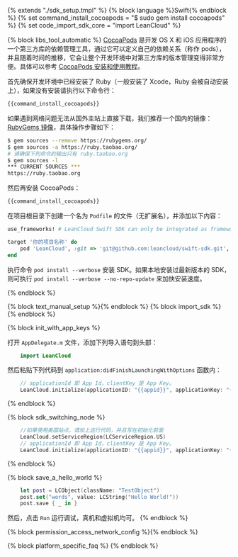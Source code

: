 {% extends "./sdk_setup.tmpl" %}
{% block language %}Swift{% endblock %} 
{% set command_install_cocoapods = "$ sudo gem install cocoapods" %}
{% set code_import_sdk_core = "import LeanCloud" %}

{% block libs_tool_automatic %}
[CocoaPods](http://www.cocoapods.org/) 是开发 OS X 和 iOS 应用程序的一个第三方库的依赖管理工具，通过它可以定义自己的依赖关系（称作 pods），并且随着时间的推移，它会让整个开发环境中对第三方库的版本管理变得非常方便。具体可以参考 [CocoaPods 安装和使用教程](http://code4app.com/article/cocoapods-install-usage)。

首先确保开发环境中已经安装了 Ruby（一般安装了 Xcode，Ruby 会被自动安装上），如果没有安装请执行以下命令行：

```sh
{{command_install_cocoapods}}
```

如果遇到网络问题无法从国外主站上直接下载，我们推荐一个国内的镜像：[RubyGems 镜像](http://ruby.taobao.org/)，具体操作步骤如下：

```sh
$ gem sources --remove https://rubygems.org/
$ gem sources -a https://ruby.taobao.org/
# 请确保下列命令的输出只有 ruby.taobao.org
$ gem sources -l
*** CURRENT SOURCES ***
https://ruby.taobao.org
```

然后再安装 CocoaPods：

```sh
{{command_install_cocoapods}}
```

在项目根目录下创建一个名为 `Podfile` 的文件（无扩展名），并添加以下内容：

```ruby
use_frameworks! # LeanCloud Swift SDK can only be integrated as framework.

target '你的项目名称' do
	pod 'LeanCloud', :git => 'git@github.com:leancloud/swift-sdk.git', :tag => '0.0.1.beta'
end
```

执行命令 `pod install --verbose` 安装 SDK。如果本地安装过最新版本的 SDK，则可执行 `pod install --verbose --no-repo-update` 来加快安装速度。

{% endblock %}

{% block text_manual_setup %}{% endblock %}
{% block import_sdk %}
{% endblock %}

{% block init_with_app_keys %}

打开 `AppDelegate.m` 文件，添加下列导入语句到头部：

```swift
    import LeanCloud
```

然后粘贴下列代码到 `application:didFinishLaunchingWithOptions` 函数内：

```swift
    // applicationId 即 App Id，clientKey 是 App Key。
    LeanCloud.initialize(applicationID: "{{appid}}", applicationKey: "{{appkey}}")
```
{% endblock %}

{% block sdk_switching_node %}

```swift
    //如果使用美国站点，请加上这行代码，并且写在初始化前面
    LeanCloud.setServiceRegion(LCServiceRegion.US)
    // applicationId 即 App Id，clientKey 是 App Key。
    LeanCloud.initialize(applicationID: "{{appid}}", applicationKey: "{{appkey}}")
```
{% endblock %}

{% block save_a_hello_world %}

```swift
    let post = LCObject(className: "TestObject")
    post.set("words", value: LCString("Hello World!"))
    post.save { _ in }
```

然后，点击 `Run` 运行调试，真机和虚拟机均可。
{% endblock %}

{% block permission_access_network_config %}{% endblock %}

{% block platform_specific_faq %}
{% endblock %}
